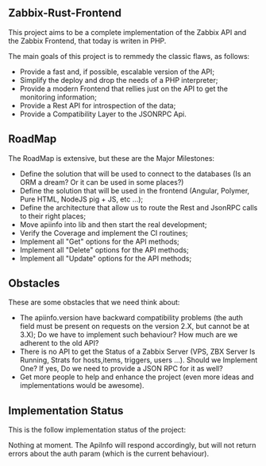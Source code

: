 Zabbix-Rust-Frontend
--------------------

This project aims to be a complete implementation of the Zabbix API and the Zabbix Frontend, that today is writen in PHP.

The main goals of this project is to remmedy the classic flaws, as follows:

 * Provide a fast and, if possible, escalable version of the API;
 * Simplify the deploy and drop the needs of a PHP interpreter;
 * Provide a modern Frontend that rellies just on the API to get the monitoring information;
 * Provide a Rest API for introspection of the data;
 * Provide a Compatibility Layer to the JSONRPC Api.

RoadMap
-------

The RoadMap is extensive, but these are the Major Milestones:

 * Define the solution that will be used to connect to the databases (Is an ORM a dream? Or it can be used in some places?)
 * Define the solution that will be used in the frontend (Angular, Polymer, Pure HTML, NodeJS pig + JS, etc ...);
 * Define the architecture that allow us to route the Rest and JsonRPC calls to their right places;
 * Move apiinfo into lib and then start the real development;
 * Verify the Coverage and implement the CI routines;
 * Implement all "Get" options for the API methods;
 * Implement all "Delete" options for the API methods;
 * Implement all "Update" options for the API methods;

Obstacles
---------

These are some obstacles that we need think about:

 * The apiinfo.version have backward compatibility problems (the auth field must be present on requests on the version 2.X, but cannot be at 3.X); Do we have to implement such behaviour? How much are we adherent to the old API?
 * There is no API to get the Status of a Zabbix Server (VPS, ZBX Server Is Running, Strats for hosts,items, triggers, users ...). Should we Implement One? If yes, Do we need to provide a JSON RPC for it as well?
 * Get more people to help and enhance the project (even more ideas and implementations would be awesome).

Implementation Status
---------------------

This is the follow implementation status of the project:

Nothing at moment. The ApiInfo will respond accordingly, but will not return errors about the auth param (which is the current behaviour).
